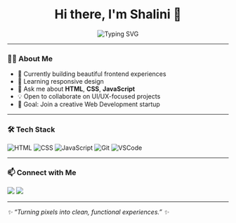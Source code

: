 <h1 align="center">Hi there, I'm Shalini 👋</h1>

<p align="center">
  <img src="https://readme-typing-svg.demolab.com?font=Fira+Code&duration=3000&pause=1000&center=true&vCenter=true&width=435&lines=Aspiring+Frontend+Web+Developer;Passionate+about+UI+%26+Web+Design;Loves+CSS+%7C+JS+%7C+Creative+Coding" alt="Typing SVG" />
</p>

---

### 🧑‍💻 About Me
- 🔭 Currently building beautiful frontend experiences
- 🌱 Learning responsive design
- 💬 Ask me about **HTML**, **CSS**, **JavaScript**
- 💡 Open to collaborate on UI/UX-focused projects
- 🎯 Goal: Join a creative Web Development startup

---

### 🛠️ Tech Stack
![HTML](https://img.shields.io/badge/-HTML5-E34F26?style=flat&logo=html5&logoColor=white)
![CSS](https://img.shields.io/badge/-CSS3-1572B6?style=flat&logo=css3)
![JavaScript](https://img.shields.io/badge/-JavaScript-F7DF1E?style=flat&logo=javascript&logoColor=black)
![Git](https://img.shields.io/badge/-Git-F05032?style=flat&logo=git&logoColor=white)
![VSCode](https://img.shields.io/badge/-VSCode-007ACC?style=flat&logo=visual-studio-code)

---


### 📫 Connect with Me
<p>
  <a href="mailto:shalini.chakraborty.web@gmail.com"><img src="https://img.shields.io/badge/Email-D14836?style=for-the-badge&logo=gmail&logoColor=white" /></a>
  <a href="https://www.linkedin.com/in/shalini-c-0a2713201/"><img src="https://img.shields.io/badge/LinkedIn-blue?style=for-the-badge&logo=linkedin&logoColor=white" /></a>
</p>

---

_✨ “Turning pixels into clean, functional experiences.” ✨_
